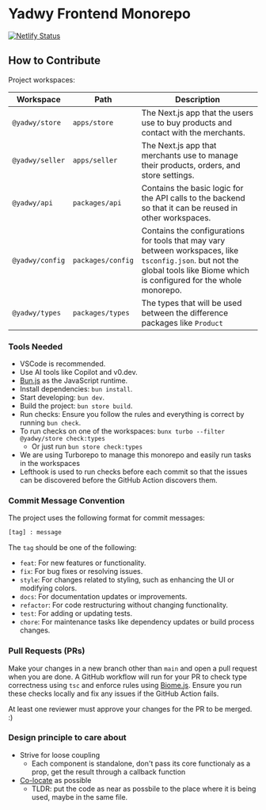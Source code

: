 # Yadwy Frontend Monorepo

[![Netlify Status](https://api.netlify.com/api/v1/badges/f4636eed-7eb6-4f66-b491-0f3c54cfd8ae/deploy-status)](https://app.netlify.com/sites/yadwy/deploys)

## How to Contribute

Project workspaces:

| Workspace       | Path              | Description                                                                                                                                                                   |
| --------------- | ----------------- | ----------------------------------------------------------------------------------------------------------------------------------------------------------------------------- |
| `@yadwy/store`  | `apps/store`      | The Next.js app that the users use to buy products and contact with the merchants.                                                                                            |
| `@yadwy/seller` | `apps/seller`     | The Next.js app that merchants use to manage their products, orders, and store settings.                                                                                      |
| `@yadwy/api`    | `packages/api`    | Contains the basic logic for the API calls to the backend so that it can be reused in other workspaces.                                                                       |
| `@yadwy/config` | `packages/config` | Contains the configurations for tools that may vary between workspaces, like `tsconfig.json`. but not the global tools like Biome which is configured for the whole monorepo. |
| `@yadwy/types`  | `packages/types`  | The types that will be used between the difference packages like `Product`                                                                                                    |

### Tools Needed

- VSCode is recommended.
- Use AI tools like Copilot and v0.dev.
- [Bun.js](http://bun.sh/) as the JavaScript runtime.
- Install dependencies: `bun install`.
- Start developing: `bun dev`.
- Build the project: `bun store build`.
- Run checks: Ensure you follow the rules and everything is correct by running `bun check`.
- To run checks on one of the workspaces: `bunx turbo --filter @yadwy/store check:types`
  - Or just run `bun store check:types`
- We are using Turborepo to manage this monorepo and easily run tasks in the workspaces
- Lefthook is used to run checks before each commit so that the issues can be discovered before the GitHub Action discovers them.

### Commit Message Convention

The project uses the following format for commit messages:

```txt
[tag] : message
```

The `tag` should be one of the following:

- `feat`: For new features or functionality.
- `fix`: For bug fixes or resolving issues.
- `style`: For changes related to styling, such as enhancing the UI or modifying colors.
- `docs`: For documentation updates or improvements.
- `refactor`: For code restructuring without changing functionality.
- `test`: For adding or updating tests.
- `chore`: For maintenance tasks like dependency updates or build process changes.

### Pull Requests (PRs)

Make your changes in a new branch other than `main` and open a pull request when you are done. A GitHub workflow will run for your PR to check type correctness using `tsc` and enforce rules using [Biome.js](https://biomejs.dev/). Ensure you run these checks locally and fix any issues if the GitHub Action fails.

At least one reviewer must approve your changes for the PR to be merged. :)

### Design principle to care about

- Strive for loose coupling
  - Each component is standalone, don't pass its core functionaly as a prop, get the result through a callback function
- [Co-locate](https://kentcdodds.com/blog/colocation) as possible
  - TLDR: put the code as near as possbile to the place where it is being used, maybe in the same file.
